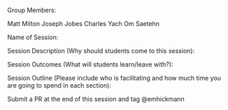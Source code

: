 Group Members:

Matt Milton
Joseph Jobes
Charles Yach
Om Saetehn

Name of Session: 

Session Description (Why should students come to this session):

Session Outcomes (What will students learn/leave with?):

Session Outline (Please include who is facilitating and how much time you are going to spend in each section):

 Submit a PR at the end of this session and tag @emhickmann
